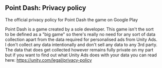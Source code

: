 ## Point Dash: Privacy policy
The official privacy policy for Point Dash the game on Google Play

Point Dash is a game created by a sole developer. This game isn't the sort to be defined as a "big game" so there's really no need for any sort of data collection apart from the data required for personalised ads from Unity Ads.
I don't collect any data intentionally and don't sell any data to any 3rd party. The data that does get collected however remains fully private on my part but if you want to find out what Unity Ads does with your data you can read here: https://unity.com/legal/privacy-policy
